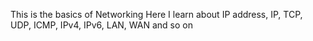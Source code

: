 This is the basics of Networking
Here I learn about IP address, IP, TCP, UDP, ICMP, IPv4, IPv6, LAN, WAN and so on


